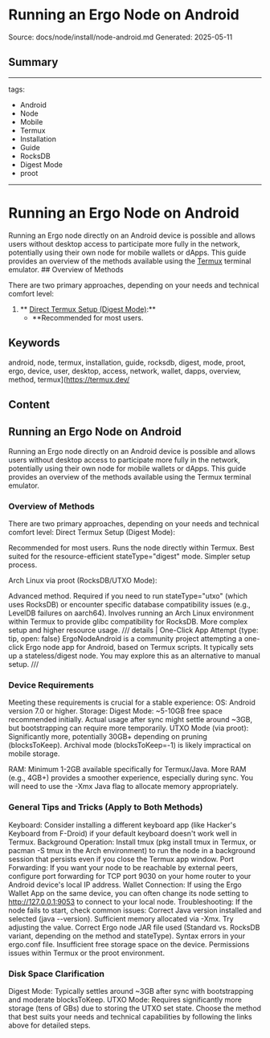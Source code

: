 # Running an Ergo Node on Android
Source: docs/node/install/node-android.md
Generated: 2025-05-11

## Summary
---
tags:
  - Android
  - Node
  - Mobile
  - Termux
  - Installation
  - Guide
  - RocksDB
  - Digest Mode
  - proot
---
# Running an Ergo Node on Android

Running an Ergo node directly on an Android device is possible and allows users without desktop access to participate more fully in the network, potentially using their own node for mobile wallets or dApps. This guide provides an overview of the methods available using the [Termux](https://termux.dev/) terminal emulator. ## Overview of Methods

There are two primary approaches, depending on your needs and technical comfort level:

1. ** [Direct Termux Setup (Digest Mode)](termux-digest.md):**
    *   **Recommended for most users.

## Keywords
android, node, termux, installation, guide, rocksdb, digest, mode, proot, ergo, device, user, desktop, access, network, wallet, dapps, overview, method, termux](https://termux.dev/

## Content
## Running an Ergo Node on Android
Running an Ergo node directly on an Android device is possible and allows users without desktop access to participate more fully in the network, potentially using their own node for mobile wallets or dApps.
This guide provides an overview of the methods available using the Termux terminal emulator.

### Overview of Methods
There are two primary approaches, depending on your needs and technical comfort level:
Direct Termux Setup (Digest Mode):

Recommended for most users.
Runs the node directly within Termux.
Best suited for the resource-efficient stateType="digest" mode.
Simpler setup process.



Arch Linux via proot (RocksDB/UTXO Mode):

Advanced method.
Required if you need to run stateType="utxo" (which uses RocksDB) or encounter specific database compatibility issues (e.g., LevelDB failures on aarch64).
Involves running an Arch Linux environment within Termux to provide glibc compatibility for RocksDB.
More complex setup and higher resource usage.
/// details | One-Click App Attempt
    {type: tip, open: false}
ErgoNodeAndroid is a community project attempting a one-click Ergo node app for Android, based on Termux scripts. It typically sets up a stateless/digest node. You may explore this as an alternative to manual setup.
///

### Device Requirements
Meeting these requirements is crucial for a stable experience:
OS: Android version 7.0 or higher.
Storage:
Digest Mode: ~5-10GB free space recommended initially. Actual usage after sync might settle around ~3GB, but bootstrapping can require more temporarily.
UTXO Mode (via proot): Significantly more, potentially 30GB+ depending on pruning (blocksToKeep). Archival mode (blocksToKeep=-1) is likely impractical on mobile storage.


RAM: Minimum 1-2GB available specifically for Termux/Java. More RAM (e.g., 4GB+) provides a smoother experience, especially during sync. You will need to use the -Xmx Java flag to allocate memory appropriately.

### General Tips and Tricks (Apply to Both Methods)
Keyboard: Consider installing a different keyboard app (like Hacker's Keyboard from F-Droid) if your default keyboard doesn't work well in Termux.
Background Operation: Install tmux (pkg install tmux in Termux, or pacman -S tmux in the Arch environment) to run the node in a background session that persists even if you close the Termux app window.
Port Forwarding: If you want your node to be reachable by external peers, configure port forwarding for TCP port 9030 on your home router to your Android device's local IP address.
Wallet Connection: If using the Ergo Wallet App on the same device, you can often change its node setting to http://127.0.0.1:9053 to connect to your local node.
Troubleshooting: If the node fails to start, check common issues:
Correct Java version installed and selected (java --version).
Sufficient memory allocated via -Xmx. Try adjusting the value.
Correct Ergo node JAR file used (Standard vs. RocksDB variant, depending on the method and stateType).
Syntax errors in your ergo.conf file.
Insufficient free storage space on the device.
Permissions issues within Termux or the proot environment.

### Disk Space Clarification
Digest Mode: Typically settles around ~3GB after sync with bootstrapping and moderate blocksToKeep.
UTXO Mode: Requires significantly more storage (tens of GBs) due to storing the UTXO set state.
Choose the method that best suits your needs and technical capabilities by following the links above for detailed steps.
